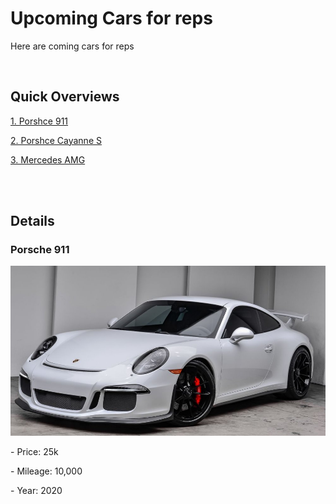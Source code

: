<h1> Upcoming Cars for reps </h1>
<p> Here are coming cars for reps </p>

<br/>

<h2>Quick Overviews </h2>

<a href="https://www.porsche.com/international/models/911/911-models/carrera-4/">1. Porshce 911</a>

<a href="https://cc.porsche.com/icc/ccCall.do?rt=1630603447&screen=1440x900&userID=CC&lang=cc&PARAM=parameter_internet_cc&ORDERTYPE=9YABB1&CNR=C00&customID=cc&MODELYEAR=2022&hookURL=https%3a%2f%2fwww.porsche.com%2finternational%2fmodelstart%2fall%2f">2. Porshce Cayanne S</a>


<a href="https://www.mbusa.com/en/amg?sd_campaign_type=Search&sd_digadprov=Resolution&sd_campaign=Brand%7CCorp%7CMB_Classes%7CGeneral%7CExact&sd_channel=GOOGLE&sd_adid=AMG+General&sd_digadkeyword=mercedes+amg&gclid=Cj0KCQjw7MGJBhD-ARIsAMZ0ees0wT17_D4Ap5o4c5N5iRq8Dd70Wgg5OFA34WbXCUBK-uCQvUHdKskaAjQREALw_wcB&gclsrc=aw.ds">3. Mercedes AMG</a>

<br/>
<br/>


<h2> Details </h2>

<h3> Porsche 911 </h3>
<img src="WP0AC2A94FS184084_6ca5f930864a098c.jpeg" alt="porshe">
<p>- Price: 25k </p>
<p>- Mileage: 10,000 </p>
<p>- Year: 2020 </P>
